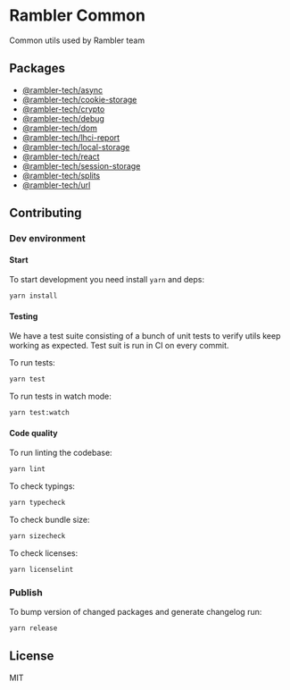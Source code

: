 # Rambler Common

Common utils used by Rambler team

## Packages

- [@rambler-tech/async](packages/async)
- [@rambler-tech/cookie-storage](packages/cookie-storage)
- [@rambler-tech/crypto](packages/crypto)
- [@rambler-tech/debug](packages/debug)
- [@rambler-tech/dom](packages/dom)
- [@rambler-tech/lhci-report](packages/lhci-report)
- [@rambler-tech/local-storage](packages/local-storage)
- [@rambler-tech/react](packages/react)
- [@rambler-tech/session-storage](packages/session-storage)
- [@rambler-tech/splits](packages/splits)
- [@rambler-tech/url](packages/url)

## Contributing

### Dev environment

#### Start

To start development you need install `yarn` and deps:

```sh
yarn install
```

#### Testing

We have a test suite consisting of a bunch of unit tests to verify utils keep working as expected. Test suit is run in CI on every commit.

To run tests:

```sh
yarn test
```

To run tests in watch mode:

```sh
yarn test:watch
```

#### Code quality

To run linting the codebase:

```sh
yarn lint
```

To check typings:

```sh
yarn typecheck
```

To check bundle size:

```sh
yarn sizecheck
```

To check licenses:

```sh
yarn licenselint
```

### Publish

To bump version of changed packages and generate changelog run:

```sh
yarn release
```

## License

MIT
